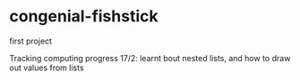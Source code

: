 # congenial-fishstick
first project

Tracking computing progress
17/2:
 learnt bout nested lists, and how to draw out values from lists
